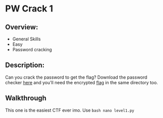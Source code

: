# PW Crack 1

## Overview:
* General Skills
* Easy
* Password cracking

## Description:
Can you crack the password to get the flag? Download the password checker [here](https://artifacts.picoctf.net/c/12/level1.py) and you'll need the encrypted [flag](https://artifacts.picoctf.net/c/12/level1.flag.txt.enc) in the same directory too.

## Walkthrough 
This one is the easiest CTF ever imo. Use ```bash
nano level1.py```
